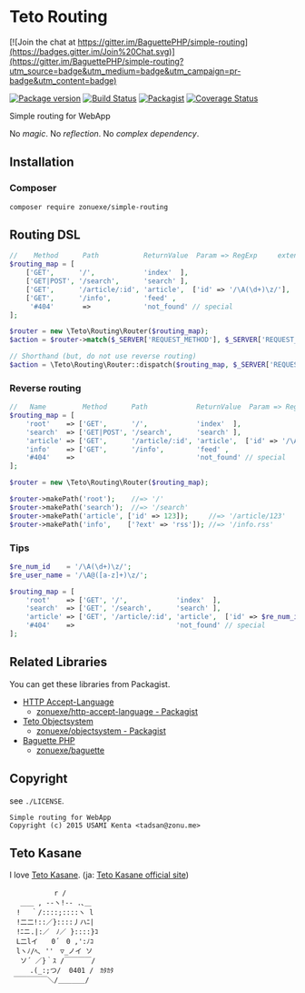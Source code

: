 Teto Routing
============

[![Join the chat at https://gitter.im/BaguettePHP/simple-routing](https://badges.gitter.im/Join%20Chat.svg)](https://gitter.im/BaguettePHP/simple-routing?utm_source=badge&utm_medium=badge&utm_campaign=pr-badge&utm_content=badge)

[![Package version](http://img.shields.io/packagist/v/zonuexe/simple-routing.svg?style=flat)](https://packagist.org/packages/zonuexe/simple-routing)
[![Build Status](https://travis-ci.org/BaguettePHP/simple-routing.svg?branch=master)](https://travis-ci.org/BaguettePHP/simple-routing)
[![Packagist](http://img.shields.io/packagist/dt/zonuexe/simple-routing.svg?style=flat)](https://packagist.org/packages/zonuexe/simple-routing)
[![Coverage Status](https://coveralls.io/repos/BaguettePHP/simple-routing/badge.svg)](https://coveralls.io/r/BaguettePHP/simple-routing)

Simple routing for WebApp

No *magic*.  No *reflection*.  No *complex dependency*.

Installation
------------

### Composer

```
composer require zonuexe/simple-routing
```

Routing DSL
-----------

```php
//    Method      Path           ReturnValue  Param => RegExp     extension (format)
$routing_map = [
    ['GET',      '/',            'index'  ],
    ['GET|POST', '/search',      'search' ],
    ['GET',      '/article/:id', 'article',  ['id' => '/\A(\d+)\z/'], '?ext' => ['', 'txt']],
    ['GET',      '/info',        'feed' ,                             '?ext' => ['rss', 'rdf', 'xml']],
     '#404'       =>             'not_found' // special
];

$router = new \Teto\Routing\Router($routing_map);
$action = $router->match($_SERVER['REQUEST_METHOD'], $_SERVER['REQUEST_URI']);

// Shorthand (but, do not use reverse routing)
$action = \Teto\Routing\Router::dispatch($routing_map, $_SERVER['REQUEST_METHOD'], $_SERVER['REQUEST_URI']);
```

### Reverse routing

```php
//   Name         Method      Path            ReturnValue  Param => RegExp     extension (file format)
$routing_map = [
    'root'    => ['GET',      '/',            'index'  ],
    'search'  => ['GET|POST', '/search',      'search' ],
    'article' => ['GET',      '/article/:id', 'article',  ['id' => '/\A(\d+)\z/'], '?ext' => ['', 'txt']],
    'info'    => ['GET',      '/info',        'feed' ,                             '?ext' => ['rss', 'rdf', 'xml']],
    '#404'    =>                              'not_found' // special
];

$router = new \Teto\Routing\Router($routing_map);

$router->makePath('root');    //=> '/'
$router->makePath('search');  //=> '/search'
$router->makePath('article', ['id' => 123]);     //=> '/article/123'
$router->makePath('info',    ['?ext' => 'rss']); //=> '/info.rss'
```

### Tips

```php
$re_num_id    = '/\A(\d+)\z/';
$re_user_name = '/\A@([a-z]+)\z/';

$routing_map = [
    'root'    => ['GET', '/',            'index'  ],
    'search'  => ['GET', '/search',      'search' ],
    'article' => ['GET', '/article/:id', 'article',  ['id' => $re_num_id], '?ext' => ['', 'txt']],
    '#404'    =>                         'not_found' // special
];
```

Related Libraries
-----------------

You can get these libraries from Packagist.

* [HTTP Accept-Language](https://github.com/zonuexe/php-http-accept-language)
  * [zonuexe/http-accept-language - Packagist](https://packagist.org/packages/zonuexe/http-accept-language)
* [Teto Objectsystem](https://github.com/zonuexe/php-objectsystem)
  * [zonuexe/objectsystem - Packagist](https://packagist.org/packages/zonuexe/objectsystem)
* [Baguette PHP](https://github.com/BaguettePHP/baguette)
  * [zonuexe/baguette](https://packagist.org/packages/zonuexe/baguette)

Copyright
---------

see `./LICENSE`.

    Simple routing for WebApp
    Copyright (c) 2015 USAMI Kenta <tadsan@zonu.me>

Teto Kasane
-----------

I love [Teto Kasane](http://utau.wikia.com/wiki/Teto_Kasane). (ja: [Teto Kasane official site](http://kasaneteto.jp/))

```
　　　　　 　r /
　 ＿＿ , --ヽ!-- .､＿
　! 　｀/::::;::::ヽ l
　!二二!::／}::::丿ハﾆ|
　!ﾆニ.|:／　ﾉ／ }::::}ｺ
　L二lイ　　0´　0 ,':ﾉｺ
　lヽﾉ/ﾍ､ ''　▽_ノイ ソ
 　ソ´ ／}｀ｽ /￣￣￣￣/
　　　.(_:;つ/  0401 /　ｶﾀｶﾀ
 ￣￣￣￣￣＼/＿＿＿＿/
```
